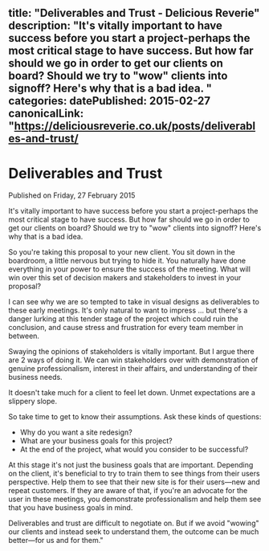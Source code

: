title: "Deliverables and Trust - Delicious Reverie"
description: "It's vitally important to have success before you start a project-perhaps the most critical stage to have success. But how far should we go in order to get our clients on board? Should we try to "wow" clients into signoff? Here's why that is a bad idea.
"
categories:
datePublished: 2015-02-27
canonicalLink: "https://deliciousreverie.co.uk/posts/deliverables-and-trust/
---
# Deliverables and Trust

Published on Friday, 27 February 2015

It's vitally important to have success before you start a project-perhaps the most critical stage to have success. But how far should we go in order to get our clients on board? Should we try to "wow" clients into signoff? Here's why that is a bad idea.

So you're taking this proposal to your new client. You sit down in the boardroom, a little nervous but trying to hide it. You naturally have done everything in your power to ensure the success of the meeting. What will win over this set of decision makers and stakeholders to invest in your proposal?

I can see why we are so tempted to take in visual designs as deliverables to these early meetings. It's only natural to want to impress ... but there's a danger lurking at this tender stage of the project which could ruin the conclusion, and cause stress and frustration for every team member in between.

Swaying the opinions of stakeholders is vitally important. But I argue there are 2 ways of doing it. We can win stakeholders over with demonstration of genuine professionalism, interest in their affairs, and understanding of their business needs.

It doesn't take much for a client to feel let down. Unmet expectations are a slippery slope.

So take time to get to know their assumptions. Ask these kinds of questions:

-   Why do you want a site redesign?
-   What are your business goals for this project?
-   At the end of the project, what would you consider to be successful?

At this stage it's not just the business goals that are important. Depending on the client, it's beneficial to try to train them to see things from their users perspective. Help them to see that their new site is for their users—new and repeat customers. If they are aware of that, if you're an advocate for the user in these meetings, you demonstrate professionalism and help them see that you have business goals in mind.

Deliverables and trust are difficult to negotiate on. But if we avoid "wowing" our clients and instead seek to understand them, the outcome can be much better—for us and for them."